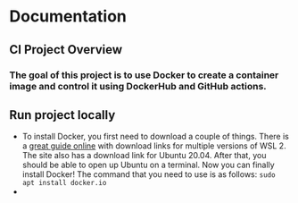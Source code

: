# Documentation
## CI Project Overview
### The goal of this project is to use Docker to create a container image and control it using DockerHub and GitHub actions.
## Run project locally  
* To install Docker, you first need to download a couple of things. There is a [great guide online](https://www.omgubuntu.co.uk/how-to-install-wsl2-on-windows-10) with download links for multiple versions of WSL 2. The site also has a download link for Ubuntu 20.04. After that, you should be able to open up Ubuntu on a terminal. Now you can finally install Docker! The command that you need to use is as follows: `sudo apt install docker.io`  
*